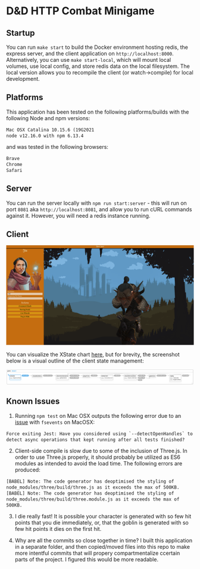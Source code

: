 # D&D HTTP Combat Minigame

## Startup

You can run `make start` to build the Docker environment hosting redis, the express server, and the client application on `http://localhost:8000`. Alternatively, you can use  `make start-local`, which will mount local volumes, use local config, and store redis data on the local filesystem. The local version allows you to recompile the client (or watch->compile) for local development.

## Platforms

This application has been tested on the following platforms/builds with the following Node and npm versions:

```
Mac OSX Catalina 10.15.6 (19G2021
node v12.16.0 with npm 6.13.4
```

and was tested in the following browsers:

```
Brave
Chrome
Safari
```

## Server

You can run the server locally with `npm run start:server` - this will run on port `8081` aka `http://localhost:8081`, and allow you to run cURL commands against it. However, you will need a redis instance running.

## Client

![Client Application in Browser](./docs/images/client-screenshot.png)

You can visualize the XState chart [here](https://xstate.js.org/viz/?gist=70eae880cc0e152d499dcfad5e82ea8a), but for brevity, the screenshot below is a visual outline of the client state management:

![XState Visualization of Client](./docs/images/client-state-diagram.png)

## Known Issues

1. Running `npm test` on Mac OSX outputs the following error due to an [issue](https://github.com/facebook/jest/issues/10777) with `fsevents` on MacOSX:
```
Force exiting Jest: Have you considered using `--detectOpenHandles` to detect async operations that kept running after all tests finished?
```

2. Client-side compile is slow due to some of the inclusion of Three.js. In order to use Three.js properly, it should probably be utilized as ES6 modules as intended to avoid the load time. The following errors are produced:
```
[BABEL] Note: The code generator has deoptimised the styling of node_modules/three/build/three.js as it exceeds the max of 500KB.
[BABEL] Note: The code generator has deoptimised the styling of node_modules/three/build/three.module.js as it exceeds the max of 500KB.
```

3. I die really fast! It is possible your character is generated with so few hit points that you die immediately, or, that the goblin is generated with so few hit points it dies on the first hit.

4. Why are all the commits so close together in time? I built this application in a separate folder, and then copied/moved files into this repo to make more intentful commits that will propery compartmentalize ccertain parts of the project. I figured this would be more readable.
